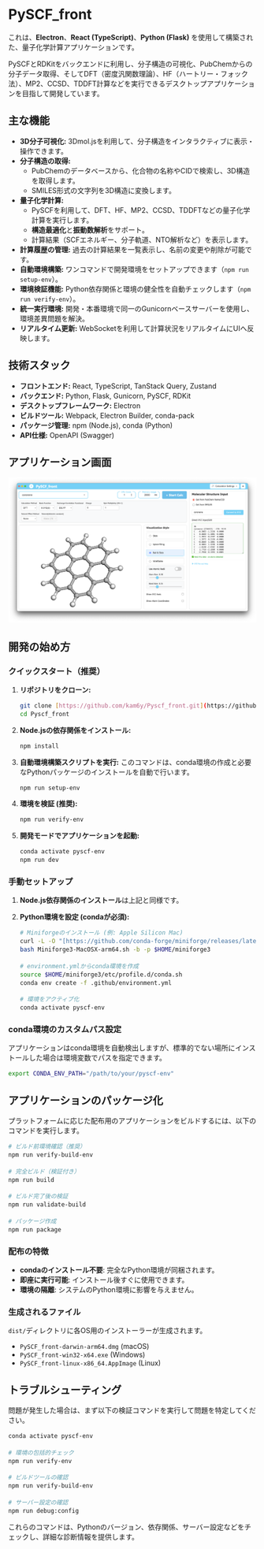 # PySCF_front

これは、**Electron**、**React (TypeScript)**、**Python (Flask)** を使用して構築された、量子化学計算アプリケーションです。

PySCFとRDKitをバックエンドに利用し、分子構造の可視化、PubChemからの分子データ取得、そしてDFT（密度汎関数理論）、HF（ハートリー・フォック法）、MP2、CCSD、TDDFT計算などを実行できるデスクトップアプリケーションを目指して開発しています。

## 主な機能

-   **3D分子可視化:** 3Dmol.jsを利用して、分子構造をインタラクティブに表示・操作できます。
-   **分子構造の取得:**
    -   PubChemのデータベースから、化合物の名称やCIDで検索し、3D構造を取得します。
    -   SMILES形式の文字列を3D構造に変換します。
-   **量子化学計算:**
    -   PySCFを利用して、DFT、HF、MP2、CCSD、TDDFTなどの量子化学計算を実行します。
    -   **構造最適化**と**振動数解析**をサポート。
    -   計算結果（SCFエネルギー、分子軌道、NTO解析など）を表示します。
-   **計算履歴の管理:** 過去の計算結果を一覧表示し、名前の変更や削除が可能です。
-   **自動環境構築:** ワンコマンドで開発環境をセットアップできます（`npm run setup-env`）。
-   **環境検証機能:** Python依存関係と環境の健全性を自動チェックします（`npm run verify-env`）。
-   **統一実行環境:** 開発・本番環境で同一のGunicornベースサーバーを使用し、環境差異問題を解決。
-   **リアルタイム更新:** WebSocketを利用して計算状況をリアルタイムにUIへ反映します。

## 技術スタック

-   **フロントエンド:** React, TypeScript, TanStack Query, Zustand
-   **バックエンド:** Python, Flask, Gunicorn, PySCF, RDKit
-   **デスクトップフレームワーク:** Electron
-   **ビルドツール:** Webpack, Electron Builder, conda-pack
-   **パッケージ管理:** npm (Node.js), conda (Python)
-   **API仕様:** OpenAPI (Swagger)

## アプリケーション画面

![PySCF Front アプリケーション画面](PySCF_front_view.png)

## 開発の始め方

### クイックスタート（推奨）

1.  **リポジトリをクローン:**
    ```bash
    git clone [https://github.com/kam6y/Pyscf_front.git](https://github.com/kam6y/Pyscf_front.git)
    cd Pyscf_front
    ```

2.  **Node.jsの依存関係をインストール:**
    ```bash
    npm install
    ```

3.  **自動環境構築スクリプトを実行:**
    このコマンドは、conda環境の作成と必要なPythonパッケージのインストールを自動で行います。
    ```bash
    npm run setup-env
    ```

4.  **環境を検証 (推奨):**
    ```bash
    npm run verify-env
    ```

5.  **開発モードでアプリケーションを起動:**
    ```bash
    conda activate pyscf-env
    npm run dev
    ```

### 手動セットアップ

1.  **Node.js依存関係のインストール**は上記と同様です。

2.  **Python環境を設定 (condaが必須):**
    ```bash
    # Miniforgeのインストール (例: Apple Silicon Mac)
    curl -L -O "[https://github.com/conda-forge/miniforge/releases/latest/download/Miniforge3-MacOSX-arm64.sh](https://github.com/conda-forge/miniforge/releases/latest/download/Miniforge3-MacOSX-arm64.sh)"
    bash Miniforge3-MacOSX-arm64.sh -b -p $HOME/miniforge3
    
    # environment.ymlからconda環境を作成
    source $HOME/miniforge3/etc/profile.d/conda.sh
    conda env create -f .github/environment.yml
    
    # 環境をアクティブ化
    conda activate pyscf-env
    ```

### conda環境のカスタムパス設定

アプリケーションはconda環境を自動検出しますが、標準的でない場所にインストールした場合は環境変数でパスを指定できます。
```bash
export CONDA_ENV_PATH="/path/to/your/pyscf-env"
```

## アプリケーションのパッケージ化

プラットフォームに応じた配布用のアプリケーションをビルドするには、以下のコマンドを実行します。

```bash
# ビルド前環境確認（推奨）
npm run verify-build-env

# 完全ビルド（検証付き）
npm run build

# ビルド完了後の検証
npm run validate-build

# パッケージ作成
npm run package
```

### 配布の特徴

-   **condaのインストール不要**: 完全なPython環境が同梱されます。
-   **即座に実行可能**: インストール後すぐに使用できます。
-   **環境の隔離**: システムのPython環境に影響を与えません。

### 生成されるファイル

`dist/`ディレクトリに各OS用のインストーラーが生成されます。
-   `PySCF_front-darwin-arm64.dmg` (macOS)
-   `PySCF_front-win32-x64.exe` (Windows)
-   `PySCF_front-linux-x86_64.AppImage` (Linux)

## トラブルシューティング

問題が発生した場合は、まず以下の検証コマンドを実行して問題を特定してください。

```bash
conda activate pyscf-env

# 環境の包括的チェック
npm run verify-env

# ビルドツールの確認
npm run verify-build-env

# サーバー設定の確認
npm run debug:config
```

これらのコマンドは、Pythonのバージョン、依存関係、サーバー設定などをチェックし、詳細な診断情報を提供します。